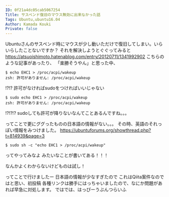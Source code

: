 ```yaml
---
ID: 0f21a4dc05cab5067254
Title: サスペンド復旧のマウス無効に出来なかった話
Tags: Ubuntu,ubuntu16.04
Author: Kamada Kouki
Private: false
---
```


Ubuntuさんのサスペンド時にマウスが少し動いただけで復旧してしまい。いらいらしたことないですか？
それを解決しようとぐぐってみると
https://atsuoishimoto.hatenablog.com/entry/20120711/1341992902
こちらのような記事があったり、
「楽勝そうやん」と思った中、

```shell-session
$ echo EHC1 > /proc/acpi/wakeup
zsh: 許可がありません: /proc/acpi/wakeup
```
!?!?
許可がなければsudoをつければいいじゃない

```shell-session
$ sudo echo EHC1 > /proc/acpi/wakeup
zsh: 許可がありません: /proc/acpi/wakeup
```
!?!?!?
sudoしても許可が降りないなんてことあるんですね。。。

ってことで更にググったものの日本語の情報がない。。。
その時、英語のそれっぽい情報をみつけました。
https://ubuntuforums.org/showthread.php?t=814939&page=3

```shell-session
$ sudo sh -c "echo EHC1 > /proc/acpi/wakeup"
```
ってやってみなよ
みたいなことが書いてある！！！

なんかよくわからないけどものは試し！

ってことで行けましたー
日本語の情報が少なすぎたので
これはQiita案件なのではと思い、初投稿
各種リンクは勝手にはっちゃいましたので、なにか問題があれば早急に対処します。
ではでは、はっぴーうぶんつらいふ

